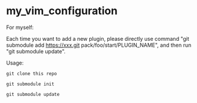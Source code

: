 # my_vim_configuration

For myself:

Each time you want to add a new plugin, please directly use command "git submodule add https://xxx.git pack/foo/start/PLUGIN_NAME", and then run "git submodule update".

Usage:

	git clone this repo

	git submodule init
	
	git submodule update
